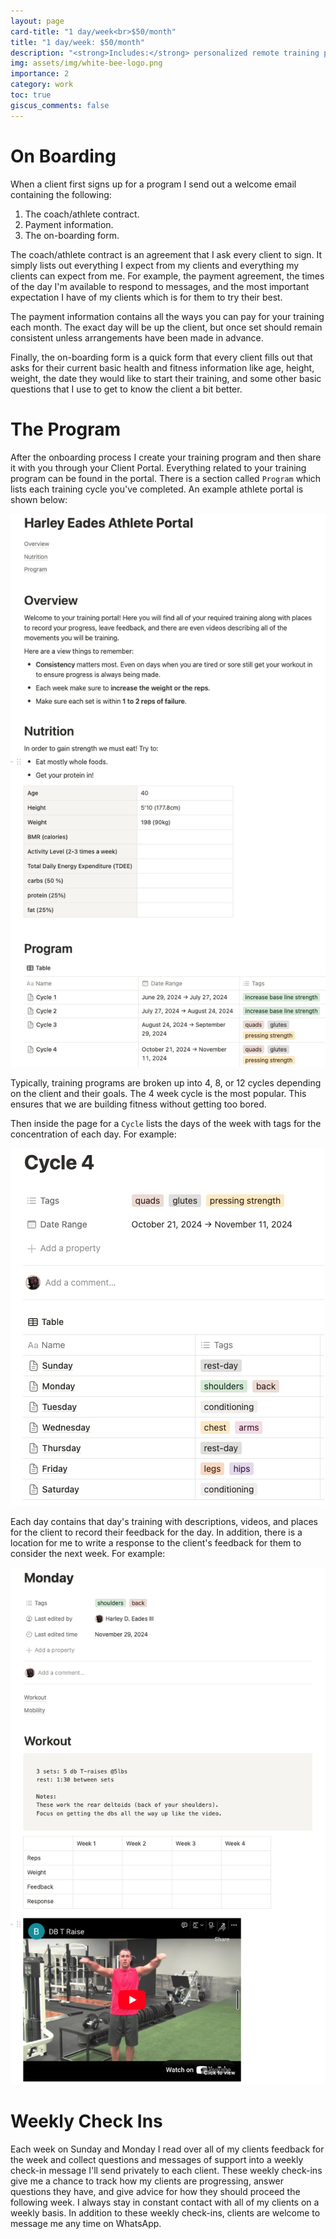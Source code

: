 ```yaml
---
layout: page
card-title: "1 day/week<br>$50/month"
title: "1 day/week: $50/month"
description: "<strong>Includes:</strong> personalized remote training program, open communication with me via WhatsApp, weekly check-ins, nutrition guidance, data and video analysis, and training feedback."
img: assets/img/white-bee-logo.png
importance: 2
category: work
toc: true
giscus_comments: false
---
```


# On Boarding

When a client first signs up for a program I send out a welcome email containing the following:

1. The coach/athlete contract.
2. Payment information.
3. The on-boarding form.

The coach/athlete contract is an agreement that I ask every client to sign. It
simply lists out everything I expect from my clients and everything my clients
can expect from me. For example, the payment agreement, the times of the day I'm
available to respond to messages, and the most important expectation I have of
my clients which is for them to try their best.

The payment information contains all the ways you can pay for your training each
month. The exact day will be up the client, but once set should remain
consistent unless arrangements have been made in advance.  

Finally, the on-boarding form is a quick form that every client fills out that
asks for their current basic health and fitness information like age, height,
weight, the date they would like to start their training, and some other basic
questions that I use to get to know the client a bit better.

# The Program

After the onboarding process I create your training program and then share it
with you through your Client Portal. Everything related to your training program
can be found in the portal. There is a section called `Program` which lists each
training cycle you've completed. An example athlete portal is shown below:

<img src="/assets/img/example-athlete-portal.png" alt="A athlete portal is
     described for an example athlete. It contains an overview, nutrition, and
     program sections." class="border mx-auto d-block img-fluid">

Typically, training programs are broken up into 4, 8, or 12 cycles depending on
the client and their goals. The 4 week cycle is the most popular. This ensures
that we are building fitness without getting too bored. 

Then inside the page for a `Cycle` lists the days of the week with tags for the
concentration of each day. For example:

<img src="/assets/img/example-cycle-page.png" alt="An example cycle is shown
headed by Cycle 4. Then there is a list of each day of the week with various
concentrations listed for each day." class="border mx-auto d-block img-fluid">

Each day contains that day's training with descriptions, videos, and places for
the client to record their feedback for the day. In addition, there is a
location for me to write a response to the client's feedback for them to
consider the next week. For example:

<img src="/assets/img/example-training-day.png" alt="An example training day is
shown." class="border mx-auto d-block img-fluid">

# Weekly Check Ins

Each week on Sunday and Monday I read over all of my clients feedback for the
week and collect questions and messages of support into a weekly check-in
message I'll send privately to each client. These weekly check-ins give me a
chance to track how my clients are progressing, answer questions they have, and
give advice for how they should proceed the following week. I always stay in
constant contact with all of my clients on a weekly basis. In addition to these
weekly check-ins, clients are welcome to message me any time on WhatsApp. 
